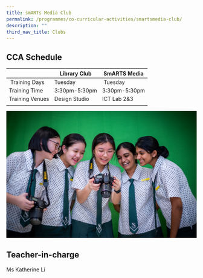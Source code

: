```yaml
---
title: smARTs Media Club
permalink: /programmes/co-curricular-activities/smartsmedia-club/
description: ""
third_nav_title: Clubs
---
```

CCA Schedule
------------

| | Library Club | SmARTS Media | 
| --- | --- | --- | 
| &nbsp;Training Days | Tuesday&nbsp; | &nbsp;Tuesday | 
| Training Time | 3:30pm-5:30pm | 3:30pm-5:30pm |  
| Training Venues | Design Studio | ICT Lab 2&amp;3 |   
| | | |

![](/images/smartsmedia1.jpg)

Teacher-in-charge
------------------

Ms Katherine Li